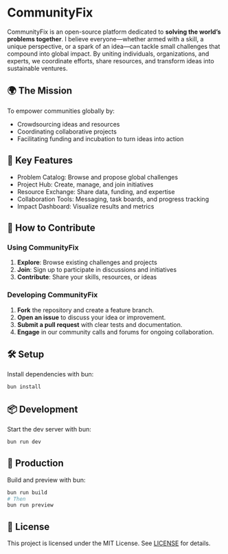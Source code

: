 # CommunityFix

CommunityFix is an open-source platform dedicated to **solving the world’s problems together**. I believe everyone—whether armed with a skill, a unique perspective, or a spark of an idea—can tackle small challenges that compound into global impact. By uniting individuals, organizations, and experts, we coordinate efforts, share resources, and transform ideas into sustainable ventures.

## 🌍 The Mission

To empower communities globally by:
- Crowdsourcing ideas and resources
- Coordinating collaborative projects
- Facilitating funding and incubation to turn ideas into action

## 🚀 Key Features

- Problem Catalog: Browse and propose global challenges
- Project Hub: Create, manage, and join initiatives
- Resource Exchange: Share data, funding, and expertise
- Collaboration Tools: Messaging, task boards, and progress tracking
- Impact Dashboard: Visualize results and metrics

## 🤝 How to Contribute

### Using CommunityFix

1. **Explore**: Browse existing challenges and projects
2. **Join**: Sign up to participate in discussions and initiatives
3. **Contribute**: Share your skills, resources, or ideas

### Developing CommunityFix

1. **Fork** the repository and create a feature branch.
2. **Open an issue** to discuss your idea or improvement.
3. **Submit a pull request** with clear tests and documentation.
4. **Engage** in our community calls and forums for ongoing collaboration.

## 🛠️ Setup

Install dependencies with bun:

```bash
bun install
```

## 📦 Development

Start the dev server with bun:

```bash
bun run dev
```

## 🚧 Production

Build and preview with bun:

```bash
bun run build
# Then
bun run preview
```

## 📄 License

This project is licensed under the MIT License. See [LICENSE](./LICENSE) for details.
